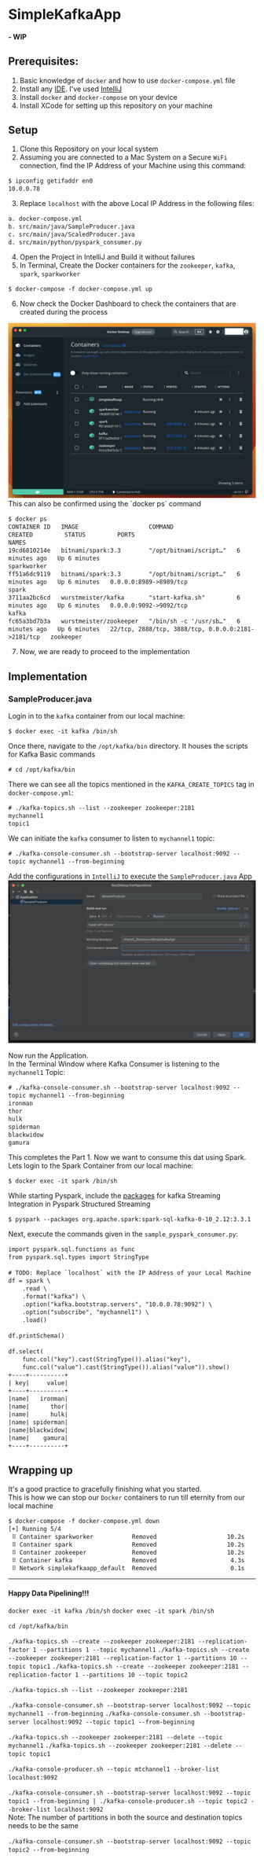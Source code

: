 # SimpleKafkaApp

#### - WIP

## Prerequisites:
1. Basic knowledge of `docker` and how to use `docker-compose.yml` file
2. Install any <a href="https://en.wikipedia.org/wiki/Integrated_development_environment">IDE</a>. 
   I've used <a href="https://www.jetbrains.com/idea/download/#section=mac">IntelliJ</a>
3. Install `docker` and `docker-compose` on your device
4. Install XCode for setting up this repository on your machine 

## Setup
1. Clone this Repository on your local system
2. Assuming you are connected to a Mac System on a Secure `WiFi` connection, 
   find the IP Address of your Machine using this command:
```
$ ipconfig getifaddr en0
10.0.0.78
```
3. Replace `localhost` with the above Local IP Address in the following files:
```
a. docker-compose.yml
b. src/main/java/SampleProducer.java
c. src/main/java/ScaledProducer.java
d. src/main/python/pyspark_consumer.py
```
4. Open the Project in IntelliJ and Build it without failures
5. In Terminal, Create the Docker containers for the `zookeeper`, `kafka`, `spark`, `sparkworker`
```
$ docker-compose -f docker-compose.yml up
```
6. Now check the Docker Dashboard to check the containers that are created during the process
<img src="src/main/resources/docker_dashboard.png" />
This can also be confirmed using the `docker ps` command

```
$ docker ps
CONTAINER ID   IMAGE                    COMMAND                  CREATED         STATUS         PORTS                                                NAMES
19cd6810214e   bitnami/spark:3.3        "/opt/bitnami/script…"   6 minutes ago   Up 6 minutes                                                        sparkworker
ff51a6dc9119   bitnami/spark:3.3        "/opt/bitnami/script…"   6 minutes ago   Up 6 minutes   0.0.0.0:8989->8989/tcp                               spark
3711aa2bc6cd   wurstmeister/kafka       "start-kafka.sh"         6 minutes ago   Up 6 minutes   0.0.0.0:9092->9092/tcp                               kafka
fc65a3bd7b3a   wurstmeister/zookeeper   "/bin/sh -c '/usr/sb…"   6 minutes ago   Up 6 minutes   22/tcp, 2888/tcp, 3888/tcp, 0.0.0.0:2181->2181/tcp   zookeeper
```

7. Now, we are ready to proceed to the implementation

## Implementation
### SampleProducer.java
Login in to the `kafka` container from our local machine:
```
$ docker exec -it kafka /bin/sh
```
Once there, navigate to the `/opt/kafka/bin` directory. It houses the scripts for Kafka Basic commands
```
# cd /opt/kafka/bin
```
There we can see all the topics mentioned in the `KAFKA_CREATE_TOPICS` tag in `docker-compose.yml`:
```
# ./kafka-topics.sh --list --zookeeper zookeeper:2181
mychannel1
topic1
```
We can initiate the `kafka` consumer to listen to `mychannel1` topic:
```
# ./kafka-console-consumer.sh --bootstrap-server localhost:9092 --topic mychannel1 --from-beginning
```
Add the configurations in `IntelliJ` to execute the `SampleProducer.java` App
<img src="src/main/resources/Config_for_SampleProducer.png" />

Now run the Application.
<br />
In the Terminal Window where Kafka Consumer is listening to the `mychannel1` Topic:
```
# ./kafka-console-consumer.sh --bootstrap-server localhost:9092 --topic mychannel1 --from-beginning
ironman
thor
hulk
spiderman
blackwidow
gamura
```
This completes the Part 1. Now we want to consume this dat using Spark.
<br />
Lets login to the Spark Container from our local machine:
```
$ docker exec -it spark /bin/sh
```
While starting Pyspark, include the 
<a href="https://spark.apache.org/docs/latest/structured-streaming-kafka-integration.html#deploying">packages</a>
for kafka Streaming Integration in Pyspark Structured Streaming
```
$ pyspark --packages org.apache.spark:spark-sql-kafka-0-10_2.12:3.3.1
```
Next, execute the commands given in the `sample_pyspark_consumer.py`:
```
import pyspark.sql.functions as func
from pyspark.sql.types import StringType

# TODO: Replace `localhost` with the IP Address of your Local Machine
df = spark \
    .read \
    .format("kafka") \
    .option("kafka.bootstrap.servers", "10.0.0.78:9092") \
    .option("subscribe", "mychannel1") \
    .load()

df.printSchema()

df.select(
    func.col("key").cast(StringType()).alias("key"),
    func.col("value").cast(StringType()).alias("value")).show()
+----+----------+                                                               
| key|     value|
+----+----------+
|name|   ironman|
|name|      thor|
|name|      hulk|
|name| spiderman|
|name|blackwidow|
|name|    gamura|
+----+----------+
```

## Wrapping up
It's a good practice to gracefully finishing what you started.
<br/>This is how we can stop our `Docker` containers to run till eternity from our local machine

```
$ docker-compose -f docker-compose.yml down 
[+] Running 5/4
 ⠿ Container sparkworker           Removed                    10.2s
 ⠿ Container spark                 Removed                    10.2s
 ⠿ Container zookeeper             Removed                    10.2s
 ⠿ Container kafka                 Removed                     4.3s
 ⠿ Network simplekafkaapp_default  Removed                     0.1s
```
<hr />

#### Happy Data Pipelining!!!

```docker exec -it kafka /bin/sh```
```docker exec -it spark /bin/sh```

```cd /opt/kafka/bin```

```./kafka-topics.sh --create --zookeeper zookeeper:2181 --replication-factor 1 --partitions 1 --topic mychannel1```
```./kafka-topics.sh --create --zookeeper zookeeper:2181 --replication-factor 1 --partitions 10 --topic topic1```
```./kafka-topics.sh --create --zookeeper zookeeper:2181 --replication-factor 1 --partitions 10 --topic topic2```

```./kafka-topics.sh --list --zookeeper zookeeper:2181```

```./kafka-console-consumer.sh --bootstrap-server localhost:9092 --topic mychannel1 --from-beginning```
```./kafka-console-consumer.sh --bootstrap-server localhost:9092 --topic topic1 --from-beginning```

```./kafka-topics.sh --zookeeper zookeeper:2181 --delete --topic mychannel1```
```./kafka-topics.sh --zookeeper zookeeper:2181 --delete --topic topic1```

```./kafka-console-producer.sh --topic mtchannel1 --broker-list localhost:9092```

```./kafka-console-consumer.sh --bootstrap-server localhost:9092 --topic topic1 --from-beginning | ./kafka-console-producer.sh --topic topic2 --broker-list localhost:9092```
<br />
Note: The number of partitions in both the source and destination topics needs to be the same

```./kafka-console-consumer.sh --bootstrap-server localhost:9092 --topic topic2 --from-beginning```
